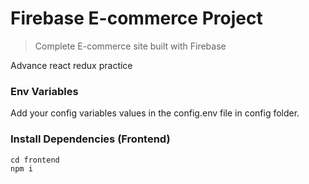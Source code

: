 # Firebase E-commerce Project

> Complete E-commerce site built with Firebase

Advance react redux practice

### Env Variables

Add your config variables values in the config.env file in config folder.


### Install Dependencies (Frontend)

```
cd frontend
npm i
```

